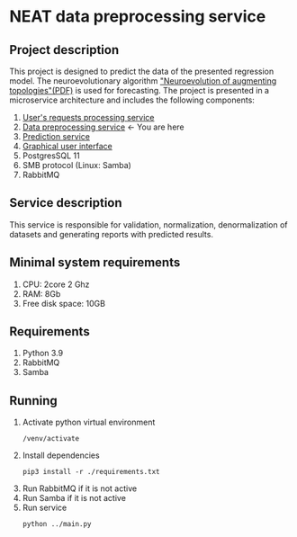 # NEAT data preprocessing service

## Project description

This project is designed to predict the data of the presented regression model. The neuroevolutionary algorithm ["Neuroevolution of augmenting topologies"(PDF)](http://nn.cs.utexas.edu/downloads/papers/stanley.ec02.pdf) is used for forecasting.
The project is presented in a microservice architecture and includes the following components: 

1. [User's requests processing service](https://github.com/SkaaRJik/neatvue) 
2. [Data preprocessing service](https://github.com/SkaaRJik/neat-data-preprocessing) <- You are here
3. [Prediction service](https://github.com/SkaaRJik/neat-executor)
4. [Graphical user interface](https://github.com/SkaaRJik/neatvue)
5. PostgresSQL 11
6. SMB protocol (Linux: Samba)
7. RabbitMQ 

## Service description

This service is responsible for validation, normalization, denormalization of datasets and generating reports with predicted results.

## Minimal system requirements

<ol>
<li>CPU: 2core 2 Ghz </li>
<li>RAM: 8Gb</li>
<li>Free disk space: 10GB</li>
</ol>

## Requirements

<ol>
<li>Python 3.9</li>
<li>RabbitMQ</li>
<li>Samba</li>
</ol>

## Running

<ol>
<li>Activate python virtual environment</li>

`/venv/activate`

<li>Install dependencies</li>

`pip3 install -r ./requirements.txt`

<li>Run RabbitMQ if it is not active</li>
<li>Run Samba if it is not active</li>

<li>Run service</li>

`python ../main.py` 

</ol> 